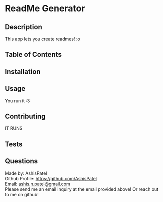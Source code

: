 # ReadMe Generator
  
  ## Description
  
  This app lets you create readmes! :o

  ## Table of Contents

  ## Installation
  <ol>
    
  </ol>

  ## Usage
  You run it :3
  
  ## Contributing
  IT RUNS
  ## Tests
  <ol>
    
  </ol>

  ## Questions 
  
  Made by: AshisPatel<br />
  Github Profile: https://github.com/AshisPatel<br />Email: ashis.n.patel@gmail.com<br />Please send me an email inquiry at the email provided above! Or reach out to me on github!
  
